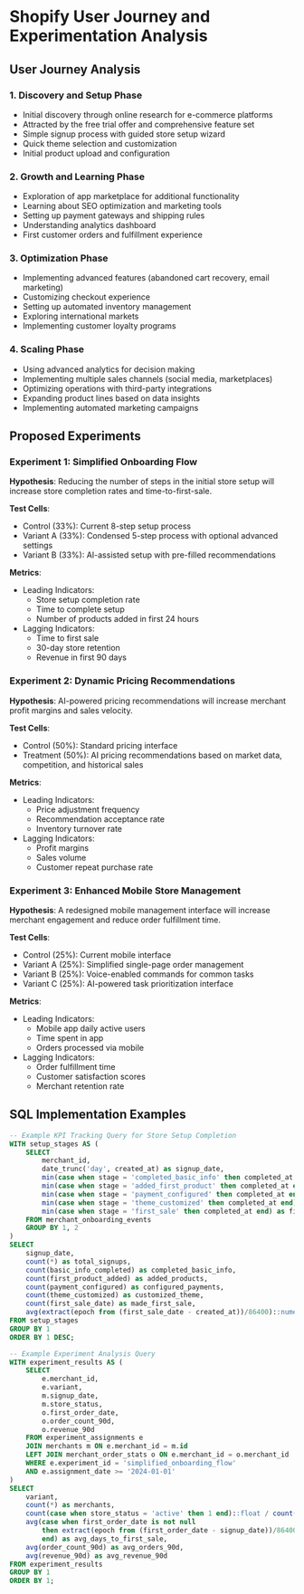 # Shopify User Journey and Experimentation Analysis

## User Journey Analysis

### 1. Discovery and Setup Phase
- Initial discovery through online research for e-commerce platforms
- Attracted by the free trial offer and comprehensive feature set
- Simple signup process with guided store setup wizard
- Quick theme selection and customization
- Initial product upload and configuration

### 2. Growth and Learning Phase
- Exploration of app marketplace for additional functionality
- Learning about SEO optimization and marketing tools
- Setting up payment gateways and shipping rules
- Understanding analytics dashboard
- First customer orders and fulfillment experience

### 3. Optimization Phase
- Implementing advanced features (abandoned cart recovery, email marketing)
- Customizing checkout experience
- Setting up automated inventory management
- Exploring international markets
- Implementing customer loyalty programs

### 4. Scaling Phase
- Using advanced analytics for decision making
- Implementing multiple sales channels (social media, marketplaces)
- Optimizing operations with third-party integrations
- Expanding product lines based on data insights
- Implementing automated marketing campaigns

## Proposed Experiments

### Experiment 1: Simplified Onboarding Flow
**Hypothesis**: Reducing the number of steps in the initial store setup will increase store completion rates and time-to-first-sale.

**Test Cells**:
- Control (33%): Current 8-step setup process
- Variant A (33%): Condensed 5-step process with optional advanced settings
- Variant B (33%): AI-assisted setup with pre-filled recommendations

**Metrics**:
- Leading Indicators:
  - Store setup completion rate
  - Time to complete setup
  - Number of products added in first 24 hours
- Lagging Indicators:
  - Time to first sale
  - 30-day store retention
  - Revenue in first 90 days

### Experiment 2: Dynamic Pricing Recommendations
**Hypothesis**: AI-powered pricing recommendations will increase merchant profit margins and sales velocity.

**Test Cells**:
- Control (50%): Standard pricing interface
- Treatment (50%): AI pricing recommendations based on market data, competition, and historical sales

**Metrics**:
- Leading Indicators:
  - Price adjustment frequency
  - Recommendation acceptance rate
  - Inventory turnover rate
- Lagging Indicators:
  - Profit margins
  - Sales volume
  - Customer repeat purchase rate

### Experiment 3: Enhanced Mobile Store Management
**Hypothesis**: A redesigned mobile management interface will increase merchant engagement and reduce order fulfillment time.

**Test Cells**:
- Control (25%): Current mobile interface
- Variant A (25%): Simplified single-page order management
- Variant B (25%): Voice-enabled commands for common tasks
- Variant C (25%): AI-powered task prioritization interface

**Metrics**:
- Leading Indicators:
  - Mobile app daily active users
  - Time spent in app
  - Orders processed via mobile
- Lagging Indicators:
  - Order fulfillment time
  - Customer satisfaction scores
  - Merchant retention rate

## SQL Implementation Examples

```sql
-- Example KPI Tracking Query for Store Setup Completion
WITH setup_stages AS (
    SELECT 
        merchant_id,
        date_trunc('day', created_at) as signup_date,
        min(case when stage = 'completed_basic_info' then completed_at end) as basic_info_completed,
        min(case when stage = 'added_first_product' then completed_at end) as first_product_added,
        min(case when stage = 'payment_configured' then completed_at end) as payment_configured,
        min(case when stage = 'theme_customized' then completed_at end) as theme_customized,
        min(case when stage = 'first_sale' then completed_at end) as first_sale_date
    FROM merchant_onboarding_events
    GROUP BY 1, 2
)
SELECT 
    signup_date,
    count(*) as total_signups,
    count(basic_info_completed) as completed_basic_info,
    count(first_product_added) as added_products,
    count(payment_configured) as configured_payments,
    count(theme_customized) as customized_theme,
    count(first_sale_date) as made_first_sale,
    avg(extract(epoch from (first_sale_date - created_at))/86400)::numeric(10,2) as avg_days_to_first_sale
FROM setup_stages
GROUP BY 1
ORDER BY 1 DESC;

-- Example Experiment Analysis Query
WITH experiment_results AS (
    SELECT 
        e.merchant_id,
        e.variant,
        m.signup_date,
        m.store_status,
        o.first_order_date,
        o.order_count_90d,
        o.revenue_90d
    FROM experiment_assignments e
    JOIN merchants m ON e.merchant_id = m.id
    LEFT JOIN merchant_order_stats o ON e.merchant_id = o.merchant_id
    WHERE e.experiment_id = 'simplified_onboarding_flow'
    AND e.assignment_date >= '2024-01-01'
)
SELECT 
    variant,
    count(*) as merchants,
    count(case when store_status = 'active' then 1 end)::float / count(*) as activation_rate,
    avg(case when first_order_date is not null 
        then extract(epoch from (first_order_date - signup_date))/86400 
        end) as avg_days_to_first_sale,
    avg(order_count_90d) as avg_orders_90d,
    avg(revenue_90d) as avg_revenue_90d
FROM experiment_results
GROUP BY 1
ORDER BY 1;
``` 